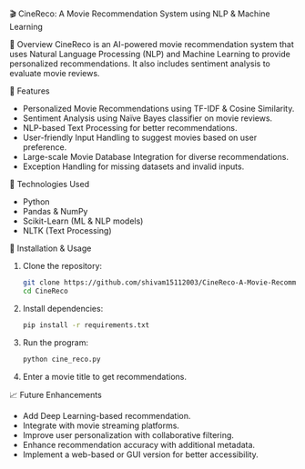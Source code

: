 🎬 CineReco: A Movie Recommendation System using NLP & Machine Learning

📌 Overview
CineReco is an AI-powered movie recommendation system that uses Natural Language Processing (NLP) and Machine Learning to provide personalized recommendations. It also includes sentiment analysis to evaluate movie reviews.

🚀 Features
- Personalized Movie Recommendations using TF-IDF & Cosine Similarity.
- Sentiment Analysis using Naïve Bayes classifier on movie reviews.
- NLP-based Text Processing for better recommendations.
- User-friendly Input Handling to suggest movies based on user preference.
- Large-scale Movie Database Integration for diverse recommendations.
- Exception Handling for missing datasets and invalid inputs.

🔧 Technologies Used
- Python
- Pandas & NumPy
- Scikit-Learn (ML & NLP models)
- NLTK (Text Processing)

📂 Installation & Usage
1. Clone the repository:
   ```sh
   git clone https://github.com/shivam15112003/CineReco-A-Movie-Recommendation-System-using-NLP-and-Machine-Learning.git
   cd CineReco
   ```
2. Install dependencies:
   ```sh
   pip install -r requirements.txt
   ```
3. Run the program:
   ```sh
   python cine_reco.py
   ```
4. Enter a movie title to get recommendations.

📈 Future Enhancements
- Add Deep Learning-based recommendation.
- Integrate with movie streaming platforms.
- Improve user personalization with collaborative filtering.
- Enhance recommendation accuracy with additional metadata.
- Implement a web-based or GUI version for better accessibility.
